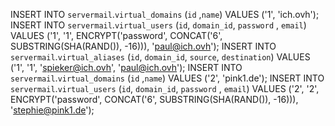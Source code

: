 INSERT INTO `servermail`.`virtual_domains` (`id` ,`name`) VALUES ('1', 'ich.ovh');
INSERT INTO `servermail`.`virtual_users` (`id`, `domain_id`, `password` , `email`) VALUES ('1', '1', ENCRYPT('password', CONCAT('$6$', SUBSTRING(SHA(RAND()), -16))), 'paul@ich.ovh');
INSERT INTO `servermail`.`virtual_aliases` (`id`, `domain_id`, `source`, `destination`) VALUES ('1', '1', 'spieker@ich.ovh', 'paul@ich.ovh');
INSERT INTO `servermail`.`virtual_domains` (`id` ,`name`) VALUES ('2', 'pink1.de');
INSERT INTO `servermail`.`virtual_users` (`id`, `domain_id`, `password` , `email`) VALUES ('2', '2', ENCRYPT('password', CONCAT('$6$', SUBSTRING(SHA(RAND()), -16))), 'stephie@pink1.de');

